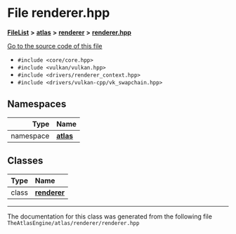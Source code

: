 

# File renderer.hpp



[**FileList**](files.md) **>** [**atlas**](dir_1e6ffef027cfcf7ded3287660b505c9f.md) **>** [**renderer**](dir_8ab98dc538dea21b0c00575cec6c8f5c.md) **>** [**renderer.hpp**](renderer_8hpp.md)

[Go to the source code of this file](renderer_8hpp_source.md)



* `#include <core/core.hpp>`
* `#include <vulkan/vulkan.hpp>`
* `#include <drivers/renderer_context.hpp>`
* `#include <drivers/vulkan-cpp/vk_swapchain.hpp>`













## Namespaces

| Type | Name |
| ---: | :--- |
| namespace | [**atlas**](namespaceatlas.md) <br> |


## Classes

| Type | Name |
| ---: | :--- |
| class | [**renderer**](classatlas_1_1renderer.md) <br> |



















































------------------------------
The documentation for this class was generated from the following file `TheAtlasEngine/atlas/renderer/renderer.hpp`

